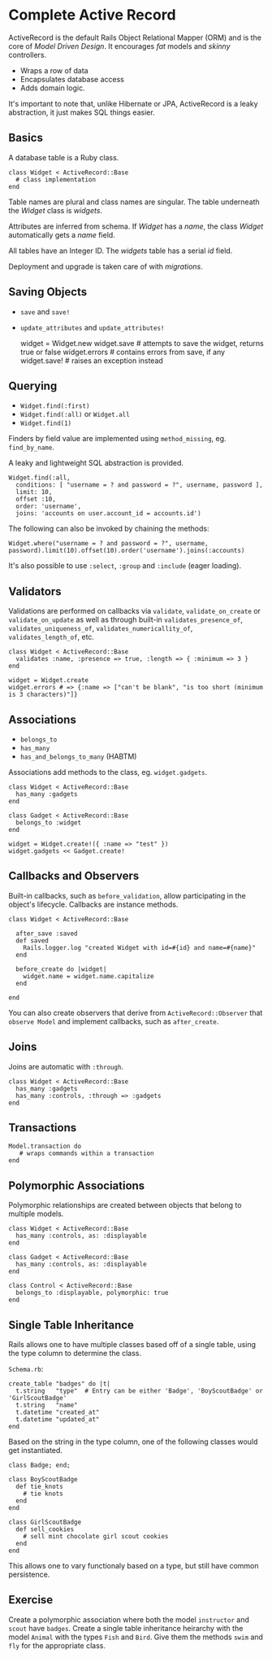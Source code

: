Complete Active Record
======================

ActiveRecord is the default Rails Object Relational Mapper (ORM) and is the core of *Model Driven Design*. It encourages *fat* models and *skinny* controllers.

* Wraps a row of data
* Encapsulates database access
* Adds domain logic.

It's important to note that, unlike Hibernate or JPA, ActiveRecord is a leaky abstraction, it just makes SQL things easier.

Basics
------

A database table is a Ruby class.

    class Widget < ActiveRecord::Base
      # class implementation
    end

Table names are plural and class names are singular. The table underneath the *Widget* class is *widgets*.

Attributes are inferred from schema. If *Widget* has a *name*, the class *Widget* automatically gets a *name* field.

All tables have an Integer ID. The *widgets* table has a serial *id* field.

Deployment and upgrade is taken care of with *migrations*.

Saving Objects
--------------

* `save` and `save!`
* `update_attributes` and `update_attributes!`

    widget = Widget.new
    widget.save # attempts to save the widget, returns true or false
    widget.errors # contains errors from save, if any
    widget.save! # raises an exception instead

Querying
-------

* `Widget.find(:first)`
* `Widget.find(:all)` or `Widget.all`
* `Widget.find(1)`

Finders by field value are implemented using `method_missing`, eg. `find_by_name`.

A leaky and lightweight SQL abstraction is provided.

    Widget.find(:all,
      conditions: [ "username = ? and password = ?", username, password ],
      limit: 10,
      offset :10,
      order: 'username',
      joins: 'accounts on user.account_id = accounts.id')

The following can also be invoked by chaining the methods:

    Widget.where("username = ? and password = ?", username, password).limit(10).offset(10).order('username').joins(:accounts)

It's also possible to use `:select`, `:group` and `:include` (eager loading).

Validators
----------

Validations are performed on callbacks via `validate`, `validate_on_create` or `validate_on_update` as well as through built-in `validates_presence_of`, `validates_uniqueness_of`, `validates_numericallity_of`, `validates_length_of`, etc.

    class Widget < ActiveRecord::Base
      validates :name, :presence => true, :length => { :minimum => 3 }
    end

    widget = Widget.create
    widget.errors # => {:name => ["can't be blank", "is too short (minimum is 3 characters)"]}

Associations
------------

* `belongs_to`
* `has_many`
* `has_and_belongs_to_many` (HABTM)

Associations add methods to the class, eg. `widget.gadgets`.

    class Widget < ActiveRecord::Base
      has_many :gadgets
    end

    class Gadget < ActiveRecord::Base
      belongs_to :widget
    end

    widget = Widget.create!({ :name => "test" })
    widget.gadgets << Gadget.create!

Callbacks and Observers
-----------------------

Built-in callbacks, such as `before_validation`, allow participating in the object's lifecycle. Callbacks are instance methods.

    class Widget < ActiveRecord::Base

      after_save :saved
      def saved
        Rails.logger.log "created Widget with id=#{id} and name=#{name}"
      end

      before_create do |widget|
        widget.name = widget.name.capitalize
      end

    end

You can also create observers that derive from `ActiveRecord::Observer` that `observe Model` and implement callbacks, such as `after_create`.

Joins
-----

Joins are automatic with `:through`.

    class Widget < ActiveRecord::Base
      has_many :gadgets
      has_many :controls, :through => :gadgets
    end

Transactions
------------

    Model.transaction do
       # wraps commands within a transaction
    end

Polymorphic Associations
------------------------

Polymorphic relationships are created between objects that belong to multiple models.

    class Widget < ActiveRecord::Base
      has_many :controls, as: :displayable
    end

    class Gadget < ActiveRecord::Base
      has_many :controls, as: :displayable
    end

    class Control < ActiveRecord::Base
      belongs_to :displayable, polymorphic: true
    end

Single Table Inheritance
------------------------

Rails allows one to have multiple classes based off of a single table, using the type column to determine the class.

`Schema.rb`:

    create_table "badges" do |t|
      t.string   "type"  # Entry can be either 'Badge', 'BoyScoutBadge' or 'GirlScoutBadge'
      t.string   "name"
      t.datetime "created_at"
      t.datetime "updated_at"
    end

Based on the string in the type column, one of the following classes would get instantiated.

    class Badge; end;

    class BoyScoutBadge
      def tie_knots
        # tie knots
      end
    end

    class GirlScoutBadge
      def sell_cookies
        # sell mint chocolate girl scout cookies
      end
    end

This allows one to vary functionaly based on a type, but still have common persistence.

Exercise
--------

Create a polymorphic association where both the model `instructor` and `scout` have `badges`.
Create a single table inheritance heirarchy with the model `Animal` with the types `Fish` and `Bird`. Give them the methods `swim` and `fly` for the appropriate class.

